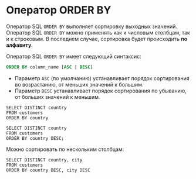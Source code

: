 # Оператор ORDER BY

Оператор SQL `ORDER BY` выполняет сортировку выходных значений.
Оператор SQL `ORDER BY` можно применять как к числовым столбцам, так и к строковым.
В последнем случае, сортировка будет происходить **по алфавиту**.

Оператор SQL `ORDER BY` имеет следующий синтаксис:

```sql
ORDER BY column_name [ASC | DESC]
```

- Параметр `ASC` (по умолчанию) устанавливает порядок сортирования во возрастанию, от меньших значений к большим.
- Параметр `DESC` устанавливает порядок сортирования по убыванию, от больших значений к меньшим.

```postgresql
SELECT DISTINCT country
FROM customers
ORDER BY country
```

```postgresql
SELECT DISTINCT country
FROM customers
ORDER BY country DESC;
```

Можно сортировать по нескольким столбцам:

```postgresql
SELECT DISTINCT country, city
FROM customers
ORDER BY country DESC, city DESC
```
